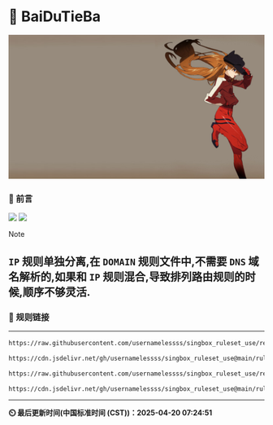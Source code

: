 
# 🧸 BaiDuTieBa
![](https://raw.githubusercontent.com/usernamelessss/picture-bed/main/images/202504042256831.jpg)
### 📣 前言
![](https://shields.io/badge/-移除重复规则-ff69b4) ![](https://shields.io/badge/-IP&nbsp;规则单独存放不与&nbsp;DOMAIN&nbsp;等混合-green)
> [!NOTE]
**`IP` 规则单独分离,在 `DOMAIN` 规则文件中,不需要 `DNS` 域名解析的,如果和 `IP` 规则混合,导致排列路由规则的时候,顺序不够灵活.**
---

###  🔗 规则链接
---

```url
https://raw.githubusercontent.com/usernamelessss/singbox_ruleset_use/refs/heads/main/rule/BaiDuTieBa/BaiDuTieBa_No_IP.json
```

```url
https://cdn.jsdelivr.net/gh/usernamelessss/singbox_ruleset_use@main/rule/BaiDuTieBa/BaiDuTieBa_No_IP.json
```

```url
https://raw.githubusercontent.com/usernamelessss/singbox_ruleset_use/refs/heads/main/rule/BaiDuTieBa/BaiDuTieBa_No_IP.srs
```

```url
https://cdn.jsdelivr.net/gh/usernamelessss/singbox_ruleset_use@main/rule/BaiDuTieBa/BaiDuTieBa_No_IP.srs
```

---
**⏲️ 最后更新时间(中国标准时间 (CST))：2025-04-20 07:24:51**